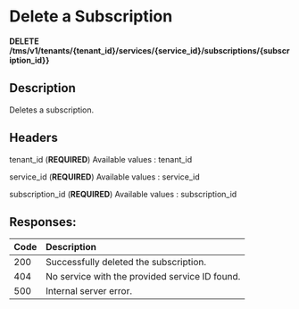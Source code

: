 # Delete a Subscription

**DELETE /tms/v1/tenants/{tenant_id}/services/{service_id}/subscriptions/{subscription_id}}**

## Description

Deletes a subscription.

## Headers

tenant_id (**REQUIRED**)
Available values : tenant_id

service_id (**REQUIRED**)
Available values : service_id

subscription_id (**REQUIRED**)
Available values : subscription_id

## Responses: 
| Code         | Description                                   |
| :----------- | :-----------                                  |
| 200          | Successfully deleted the subscription.        |
| 404          | No service with the provided service ID found.|
| 500          | Internal server error.                        |

